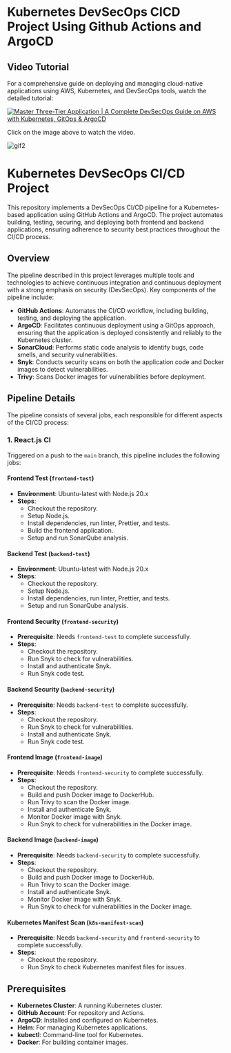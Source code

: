 # Kubernetes DevSecOps CICD Project Using Github Actions and ArgoCD

## Video Tutorial

For a comprehensive guide on deploying and managing cloud-native applications using AWS, Kubernetes, and DevSecOps tools, watch the detailed tutorial:

[![Master Three-Tier Application | A Complete DevSecOps Guide on AWS with Kubernetes, GitOps & ArgoCD](http://img.youtube.com/vi/EVG51U3VcYs/0.jpg)](https://www.youtube.com/watch?v=EVG51U3VcYs "Mastering Cloud-Native Applications: A Complete DevSecOps Guide on AWS with Kubernetes")

Click on the image above to watch the video.

![gif2](https://github.com/cloudcore-hub/reactjs-quiz-app/assets/88560609/a0dfce93-3bde-45af-b82a-d7c9e2c47294)
# Kubernetes DevSecOps CI/CD Project

This repository implements a DevSecOps CI/CD pipeline for a Kubernetes-based application using GitHub Actions and ArgoCD. The project automates building, testing, securing, and deploying both frontend and backend applications, ensuring adherence to security best practices throughout the CI/CD process.

## Overview

The pipeline described in this project leverages multiple tools and technologies to achieve continuous integration and continuous deployment with a strong emphasis on security (DevSecOps). Key components of the pipeline include:

- **GitHub Actions**: Automates the CI/CD workflow, including building, testing, and deploying the application.
- **ArgoCD**: Facilitates continuous deployment using a GitOps approach, ensuring that the application is deployed consistently and reliably to the Kubernetes cluster.
- **SonarCloud**: Performs static code analysis to identify bugs, code smells, and security vulnerabilities.
- **Snyk**: Conducts security scans on both the application code and Docker images to detect vulnerabilities.
- **Trivy**: Scans Docker images for vulnerabilities before deployment.

## Pipeline Details

The pipeline consists of several jobs, each responsible for different aspects of the CI/CD process:

### 1. React.js CI

Triggered on a push to the `main` branch, this pipeline includes the following jobs:

#### Frontend Test (`frontend-test`)

- **Environment**: Ubuntu-latest with Node.js 20.x
- **Steps**:
  - Checkout the repository.
  - Setup Node.js.
  - Install dependencies, run linter, Prettier, and tests.
  - Build the frontend application.
  - Setup and run SonarQube analysis.

#### Backend Test (`backend-test`)

- **Environment**: Ubuntu-latest with Node.js 20.x
- **Steps**:
  - Checkout the repository.
  - Setup Node.js.
  - Install dependencies, run linter, Prettier, and tests.
  - Setup and run SonarQube analysis.

#### Frontend Security (`frontend-security`)

- **Prerequisite**: Needs `frontend-test` to complete successfully.
- **Steps**:
  - Checkout the repository.
  - Run Snyk to check for vulnerabilities.
  - Install and authenticate Snyk.
  - Run Snyk code test.

#### Backend Security (`backend-security`)

- **Prerequisite**: Needs `backend-test` to complete successfully.
- **Steps**:
  - Checkout the repository.
  - Run Snyk to check for vulnerabilities.
  - Install and authenticate Snyk.
  - Run Snyk code test.

#### Frontend Image (`frontend-image`)

- **Prerequisite**: Needs `frontend-security` to complete successfully.
- **Steps**:
  - Checkout the repository.
  - Build and push Docker image to DockerHub.
  - Run Trivy to scan the Docker image.
  - Install and authenticate Snyk.
  - Monitor Docker image with Snyk.
  - Run Snyk to check for vulnerabilities in the Docker image.

#### Backend Image (`backend-image`)

- **Prerequisite**: Needs `backend-security` to complete successfully.
- **Steps**:
  - Checkout the repository.
  - Build and push Docker image to DockerHub.
  - Run Trivy to scan the Docker image.
  - Install and authenticate Snyk.
  - Monitor Docker image with Snyk.
  - Run Snyk to check for vulnerabilities in the Docker image.

#### Kubernetes Manifest Scan (`k8s-manifest-scan`)

- **Prerequisite**: Needs `backend-security` and `frontend-security` to complete successfully.
- **Steps**:
  - Checkout the repository.
  - Run Snyk to check Kubernetes manifest files for issues.

## Prerequisites

- **Kubernetes Cluster**: A running Kubernetes cluster.
- **GitHub Account**: For repository and Actions.
- **ArgoCD**: Installed and configured on Kubernetes.
- **Helm**: For managing Kubernetes applications.
- **kubectl**: Command-line tool for Kubernetes.
- **Docker**: For building container images.